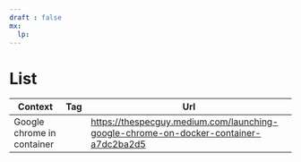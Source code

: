 ```yaml
---
draft : false
mx:
  lp:
---
```




# List
|Context|Tag|Url|
|-|-|-|
|Google chrome in container||https://thespecguy.medium.com/launching-google-chrome-on-docker-container-a7dc2ba2d5|
